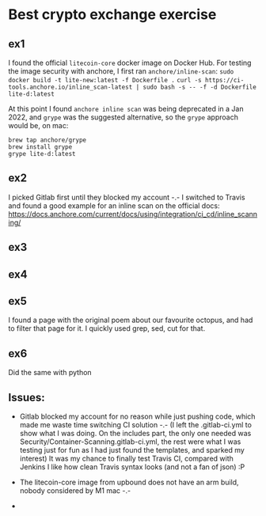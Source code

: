 # Best crypto exchange exercise

## ex1
I found the official `litecoin-core` docker image on Docker Hub.
For testing the image security with anchore, I first ran `anchore/inline-scan`:
`sudo docker build -t lite-new:latest -f Dockerfile .`
`curl -s https://ci-tools.anchore.io/inline_scan-latest | sudo bash -s -- -f -d Dockerfile lite-d:latest`

At this point I found `anchore inline scan` was being deprecated in a Jan 2022, and `grype` was the suggested alternative, so the `grype` approach would be, on mac:
```
brew tap anchore/grype
brew install grype
grype lite-d:latest
```

## ex2
I picked Gitlab first until they blocked my account -.-
I switched to Travis and found a good example for an inline scan on the official docs:
https://docs.anchore.com/current/docs/using/integration/ci_cd/inline_scanning/


## ex3


## ex4


## ex5
I found a page with the original poem about our favourite octopus, and had to filter that page for it.
I quickly used grep, sed, cut for that.

## ex6
Did the same with python

## Issues:
* Gitlab blocked my account for no reason while just pushing code, which made me waste time switching CI solution -.-
(I left the .gitlab-ci.yml to show what I was doing. On the includes part, the only one needed was Security/Container-Scanning.gitlab-ci.yml, the rest were what I was testing just for fun as I had just found the templates, and sparked my interest)
It was my chance to finally test Travis CI, compared with Jenkins I like how clean Travis syntax looks (and not a fan of json) :P

* The litecoin-core image from upbound does not have an arm build, nobody considered by M1 mac -.-

* 